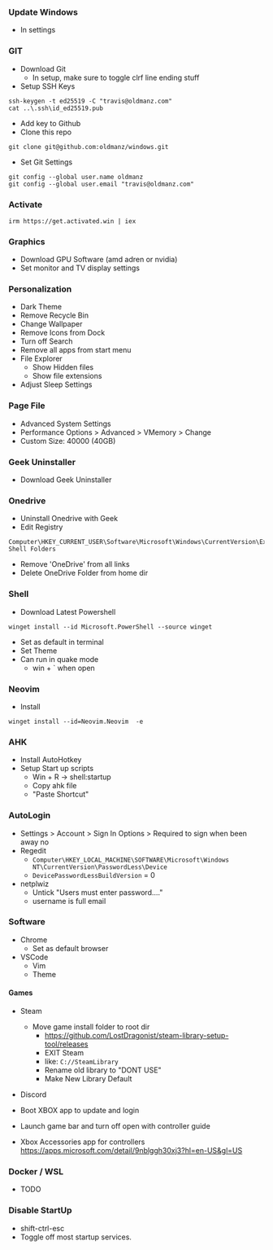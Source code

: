 ### Update Windows 
- In settings

### GIT
- Download Git
  - In setup, make sure to toggle clrf line ending stuff
- Setup SSH Keys
```
ssh-keygen -t ed25519 -C "travis@oldmanz.com"
cat ..\.ssh\id_ed25519.pub
```
- Add key to Github
- Clone this repo
```
git clone git@github.com:oldmanz/windows.git
```
- Set Git Settings
```
git config --global user.name oldmanz
git config --global user.email "travis@oldmanz.com"
```

### Activate
```
irm https://get.activated.win | iex
```

### Graphics
- Download GPU Software (amd adren or nvidia)
- Set monitor and TV display settings

### Personalization
- Dark Theme
- Remove Recycle Bin
- Change Wallpaper
- Remove Icons from Dock
- Turn off Search
- Remove all apps from start menu
- File Explorer
  - Show Hidden files
  - Show file extensions
- Adjust Sleep Settings

### Page File
- Advanced System Settings
- Performance Options > Advanced > VMemory > Change
- Custom Size: 40000  (40GB)

### Geek Uninstaller
- Download Geek Uninstaller

### Onedrive
- Uninstall Onedrive with Geek
- Edit Registry
```
Computer\HKEY_CURRENT_USER\Software\Microsoft\Windows\CurrentVersion\Explorer\User Shell Folders
```
  - Remove 'OneDrive' from all links
- Delete OneDrive Folder from home dir

### Shell
- Download Latest Powershell
```
winget install --id Microsoft.PowerShell --source winget
```
- Set as default in terminal
- Set Theme
- Can run in quake mode
    - win + ` when open

### Neovim
- Install
```
winget install --id=Neovim.Neovim  -e
```

### AHK
- Install AutoHotkey
- Setup Start up scripts
  - Win + R -> shell:startup
  - Copy ahk file
  - "Paste Shortcut"

### AutoLogin
- Settings > Account > Sign In Options > Required to sign when been away no
- Regedit
  - `Computer\HKEY_LOCAL_MACHINE\SOFTWARE\Microsoft\Windows NT\CurrentVersion\PasswordLess\Device`
  - `DevicePasswordLessBuildVersion` = 0
- netplwiz
  - Untick "Users must enter password...."
  - username is full email

### Software
- Chrome
  - Set as default browser
- VSCode
    - Vim
    - Theme

#### Games
- Steam
  - Move game install folder to root dir
    - https://github.com/LostDragonist/steam-library-setup-tool/releases
    - EXIT Steam
    - like: `C://SteamLibrary`
    - Rename old library to "DONT USE"
    - Make New Library Default

- Discord
- Boot XBOX app to update and login
- Launch game bar and turn off open with controller guide
- Xbox Accessories app for controllers https://apps.microsoft.com/detail/9nblggh30xj3?hl=en-US&gl=US



### Docker / WSL
- TODO


### Disable StartUp 
- shift-ctrl-esc
- Toggle off most startup services.
